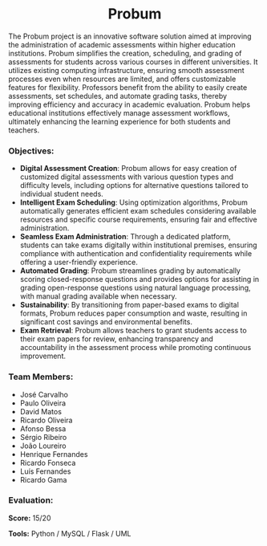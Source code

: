 <div align="center">
  
# Probum

</div>

The Probum project is an innovative software solution aimed at improving the administration of academic assessments within higher education institutions. Probum simplifies the creation, scheduling, and grading of assessments for students across various courses in different universities. It utilizes existing computing infrastructure, ensuring smooth assessment processes even when resources are limited, and offers customizable features for flexibility. Professors benefit from the ability to easily create assessments, set schedules, and automate grading tasks, thereby improving efficiency and accuracy in academic evaluation. Probum helps educational institutions effectively manage assessment workflows, ultimately enhancing the learning experience for both students and teachers.

<h3>Objectives:</h3>

- **Digital Assessment Creation**: Probum allows for easy creation of customized digital assessments with various question types and difficulty levels, including options for alternative questions tailored to individual student needs.
- **Intelligent Exam Scheduling**: Using optimization algorithms, Probum automatically generates efficient exam schedules considering available resources and specific course requirements, ensuring fair and effective administration.
- **Seamless Exam Administration**: Through a dedicated platform, students can take exams digitally within institutional premises, ensuring compliance with authentication and confidentiality requirements while offering a user-friendly experience.
- **Automated Grading**: Probum streamlines grading by automatically scoring closed-response questions and provides options for assisting in grading open-response questions using natural language processing, with manual grading available when necessary.
- **Sustainability**: By transitioning from paper-based exams to digital formats, Probum reduces paper consumption and waste, resulting in significant cost savings and environmental benefits.
- **Exam Retrieval**: Probum allows teachers to grant students access to their exam papers for review, enhancing transparency and accountability in the assessment process while promoting continuous improvement.

<h3>Team Members:</h3>

-  José Carvalho 
-  Paulo Oliveira
-  David Matos
-  Ricardo Oliveira
-  Afonso Bessa
-  Sérgio Ribeiro
-  João Loureiro
-  Henrique Fernandes
-  Ricardo Fonseca
-  Luís Fernandes
-  Ricardo Gama

<div style="flex: 1;">
  <h3>Evaluation:</h3>
  <p><strong>Score:</strong> 15/20</p>
  <p><strong>Tools:</strong> Python / MySQL / Flask / UML </p>
</div>

